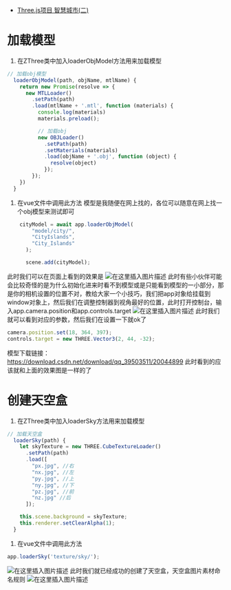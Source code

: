 - [Three.js项目 智慧城市(二)](https://blog.csdn.net/qq_39503511/article/details/112708224)

# 加载模型

1. 在ZThree类中加入loaderObjModel方法用来加载模型

```javascript
// 加载obj模型
  loaderObjModel(path, objName, mtlName) {
    return new Promise(resolve => {
      new MTLLoader()
        .setPath(path)
        .load(mtlName + '.mtl', function (materials) {
          console.log(materials)
          materials.preload();

          // 加载obj
          new OBJLoader()
            .setPath(path)
            .setMaterials(materials)
            .load(objName + '.obj', function (object) {
              resolve(object)
            });
        });
    })
  }
```

1. 在vue文件中调用此方法
    模型是我随便在网上找的，各位可以随意在网上找一个obj模型来测试即可

```javascript
	cityModel = await app.loaderObjModel(
        "model/city/",
        "CityIslands",
        "City_Islands"
      );

      scene.add(cityModel);
```

此时我们可以在页面上看到的效果是
 ![在这里插入图片描述](https://img-blog.csdnimg.cn/20210116150230531.png?x-oss-process=image/watermark,type_ZmFuZ3poZW5naGVpdGk,shadow_10,text_aHR0cHM6Ly9ibG9nLmNzZG4ubmV0L3FxXzM5NTAzNTEx,size_16,color_FFFFFF,t_70)
  此时有些小伙伴可能会比较奇怪的是为什么初始化进来时看不到模型或是只能看到模型的一小部分，那是你的相机设置的位置不对，教给大家一个小技巧，我们把app对象给挂载到window对象上，然后我们在调整控制器到视角最好的位置，此时打开控制台，输入app.camera.position和app.controls.target
 ![在这里插入图片描述](https://img-blog.csdnimg.cn/20210116150939717.png)
 此时我们就可以看到对应的参数，然后我们在设置一下就ok了

```javascript
camera.position.set(18, 364, 397);
controls.target = new THREE.Vector3(2, 44, -32);
```

模型下载链接：https://download.csdn.net/download/qq_39503511/20044899
 此时看到的应该就和上面的效果图是一样的了

# 创建天空盒

1. 在ZThree类中加入loaderSky方法用来加载模型

```javascript
// 加载天空盒
  loaderSky(path) {
    let skyTexture = new THREE.CubeTextureLoader()
      .setPath(path)
      .load([
        "px.jpg", //右
        "nx.jpg", //左
        "py.jpg", //上
        "ny.jpg", //下
        "pz.jpg", //前
        "nz.jpg" //后
      ]);

    this.scene.background = skyTexture;
    this.renderer.setClearAlpha(1);
  }
```

1. 在vue文件中调用此方法

```javascript
app.loaderSky('texture/sky/');
```

![在这里插入图片描述](https://img-blog.csdnimg.cn/20210116151904508.png?x-oss-process=image/watermark,type_ZmFuZ3poZW5naGVpdGk,shadow_10,text_aHR0cHM6Ly9ibG9nLmNzZG4ubmV0L3FxXzM5NTAzNTEx,size_16,color_FFFFFF,t_70)
 此时我们就已经成功的创建了天空盒，天空盒图片素材命名规则
 ![在这里插入图片描述](https://img-blog.csdnimg.cn/20210116152314967.png?x-oss-process=image/watermark,type_ZmFuZ3poZW5naGVpdGk,shadow_10,text_aHR0cHM6Ly9ibG9nLmNzZG4ubmV0L3FxXzM5NTAzNTEx,size_16,color_FFFFFF,t_70)